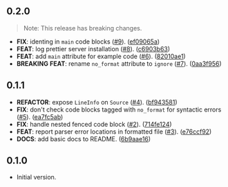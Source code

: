 ## 0.2.0

> Note: This release has breaking changes.

 - **FIX**: identing in `main` code blocks ([#9](https://github.com/blaugold/daco/issues/9)). ([ef09065a](https://github.com/blaugold/daco/commit/ef09065ae41aa657bcbcdc11882ff242f3047b59))
 - **FEAT**: log prettier server installation ([#8](https://github.com/blaugold/daco/issues/8)). ([c6903b63](https://github.com/blaugold/daco/commit/c6903b636a2adc864974c8046e8f82eed0cce112))
 - **FEAT**: add `main` attribute for example code ([#6](https://github.com/blaugold/daco/issues/6)). ([82010ae1](https://github.com/blaugold/daco/commit/82010ae1e62c515f4f7b1c64ab9f06e603d6fccf))
 - **BREAKING** **FEAT**: rename `no_format` attribute to `ignore` ([#7](https://github.com/blaugold/daco/issues/7)). ([0aa3f956](https://github.com/blaugold/daco/commit/0aa3f95648580387310985ce42f0480d2d869187))

## 0.1.1

 - **REFACTOR**: expose `LineInfo` on `Source` ([#4](https://github.com/blaugold/daco/issues/4)). ([bf943581](https://github.com/blaugold/daco/commit/bf94358147c0bf3e39e338d2f7f3c424a04a8aa6))
 - **FIX**: don't check code blocks tagged with `no_format` for syntactic errors ([#5](https://github.com/blaugold/daco/issues/5)). ([ea7fc5ab](https://github.com/blaugold/daco/commit/ea7fc5aba02c31d17444c2998536de18ea363138))
 - **FIX**: handle nested fenced code block ([#2](https://github.com/blaugold/daco/issues/2)). ([714fe124](https://github.com/blaugold/daco/commit/714fe1244b2536b96f7a64528f6b1a4a73d51d0e))
 - **FEAT**: report parser error locations in formatted file ([#3](https://github.com/blaugold/daco/issues/3)). ([e76ccf92](https://github.com/blaugold/daco/commit/e76ccf921be84408be1e2da91ec68d4f010e3304))
 - **DOCS**: add basic docs to README. ([6b9aae16](https://github.com/blaugold/daco/commit/6b9aae1655b453cf008423b8b15e35615b61b8a3))

## 0.1.0

- Initial version.
